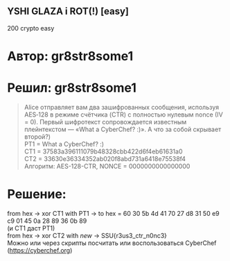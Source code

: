 ## YSHI GLAZA i ROT(!) [easy]
200
crypto easy

# Автор: gr8str8some1
# Решил: gr8str8some1

> Alice отправляет вам два зашифрованных сообщения, используя AES‑128 в режиме счётчика (CTR) с полностью нулевым nonce (IV = 0). Первый шифротекст сопровождается известным плейнтекстом — «What a CyberChef? :)». А что за собой скрывает второй?)<br>
PT1 = What a CyberChef? :)<br>
CT1 = 37583a396111079b48328cbb422d6f4eb61631a0<br>
CT2 = 33630e36334352ab020f8abd731a6418e75538f4<br>
Алгоритм: AES-128-CTR, NONCE = 0000000000000000<br>

# Решение:
from hex -> xor CT1 with PT1 -> to hex = 60 30 5b 4d 41 70 27 d8 31 50 e9 c9 01 45 0a 28 89 36 0b 89<br>
(и CT1 даст PT1)<br>
from hex -> xor CT2 with _new_ -> SSU{r3us3_ctr_n0nc3}<br>
Можно или через скрипты посчитать или воспользоваться CyberChef (https://cyberchef.org)
